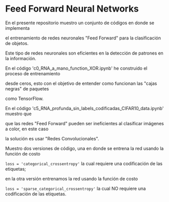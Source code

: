 # Feed Forward Neural Networks


En el presente repositorio muestro un conjunto de códigos en donde se implementa 

el entrenamiento de redes neuronales "Feed Forward" para la clasificación de objetos.

Este tipo de redes neuronales son eficientes en la detección de patrones en la información. 


En el código 'c0_RNA_a_mano_function_XOR.ipynb' he construido el proceso de entrenamiento 

desde ceros, esto con el objetivo de entender como funcionan las "cajas negras" de paquetes 

como TensorFlow.


En el código 'c5_RNA_profunda_sin_labels_codificadas_CIFAR10_data.ipynb' muestro que 

que las redes "Feed Forward" pueden ser ineficientes al clasificar imágenes a color, en este caso 

la solución es usar "Redes Convolucionales".


Muestro dos versiones de código, una en donde se entrena la red usando la función de costo

`loss = 'categorical_crossentropy'` la cual requiere una codificación de las etiquetas; 

en la otra versión entrenamos la red usando la función de costo 

`loss = 'sparse_categorical_crossentropy'` la cual NO requiere una codificación de las etiquetas.
